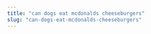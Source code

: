 ```yaml
---
title: "can dogs eat mcdonalds cheeseburgers"
slug: "can-dogs-eat-mcdonalds-cheeseburgers"
---
```


